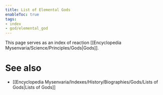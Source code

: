 ```yaml
---
title: List of Elemental Gods
enableToc: true
tags:
- index
- god/elemental_god
---
```


This page serves as an index of reaction [[Encyclopedia Mysenvaria/Science/Principles/Gods|Gods]].

# See also
- [[Encyclopedia Mysenvaria/Indexes/History/Biographies/Gods/Lists of Gods|Lists of Gods]]
